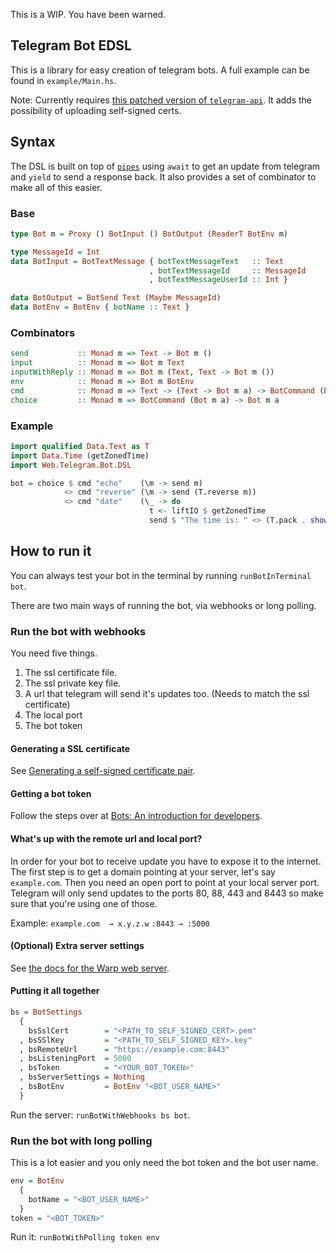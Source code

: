 This is a WIP. You have been warned.

## Telegram Bot EDSL

This is a library for easy creation of telegram bots. A full example
can be found in `example/Main.hs`.

Note: Currently requires
[this patched version of `telegram-api`](https://github.com/Prillan/haskell-telegram-api/tree/setwebhook-patch). It
adds the possibility of uploading self-signed certs.

## Syntax

The DSL is built on top of
[`pipes`](https://www.stackage.org/package/pipes) using `await` to get
an update from telegram and `yield` to send a response back. It also
provides a set of combinator to make all of this easier.

### Base

```haskell
type Bot m = Proxy () BotInput () BotOutput (ReaderT BotEnv m)

type MessageId = Int
data BotInput = BotTextMessage { botTextMessageText   :: Text
                               , botTextMessageId     :: MessageId
                               , botTextMessageUserId :: Int }

data BotOutput = BotSend Text (Maybe MessageId)
data BotEnv = BotEnv { botName :: Text }
```

### Combinators

```haskell
send           :: Monad m => Text -> Bot m ()
input          :: Monad m => Bot m Text
inputWithReply :: Monad m => Bot m (Text, Text -> Bot m ())
env            :: Monad m => Bot m BotEnv
cmd            :: Monad m => Text -> (Text -> Bot m a) -> BotCommand (Bot m a)
choice         :: Monad m => BotCommand (Bot m a) -> Bot m a
```

### Example
```haskell
import qualified Data.Text as T
import Data.Time (getZonedTime)
import Web.Telegram.Bot.DSL

bot = choice $ cmd "echo"    (\m -> send m)
            <> cmd "reverse" (\m -> send (T.reverse m))
            <> cmd "date"    (\_ -> do
                               t <- liftIO $ getZonedTime
                               send $ "The time is: " <> (T.pack . show $ t))
```

## How to run it

You can always test your bot in the terminal by running
`runBotInTerminal bot`.

There are two main ways of running the bot, via webhooks or long
polling.

### Run the bot with webhooks

You need five things.

1. The ssl certificate file.
2. The ssl private key file.
3. A url that telegram will send it's updates too. (Needs to match the
   ssl certificate)
4. The local port
5. The bot token

#### Generating a SSL certificate

See
[Generating a self-signed certificate pair](https://core.telegram.org/bots/self-signed).

#### Getting a bot token

Follow the steps over at
[Bots: An introduction for developers](https://core.telegram.org/bots#6-botfather).

#### What's up with the remote url and local port?

In order for your bot to receive update you have to expose it to the
internet. The first step is to get a domain pointing at your server,
let's say `example.com`. Then you need an open port to point at your
local server port. Telegram will only send updates to the ports 80,
88, 443 and 8443 so make sure that you're using one of those.

Example:
`example.com  → x.y.z.w`
`:8443 → :5000`

#### (Optional) Extra server settings

See [the docs for the Warp web server](https://www.stackage.org/package/warp).

#### Putting it all together

```haskell
bs = BotSettings
  {
    bsSslCert        = "<PATH_TO_SELF_SIGNED_CERT>.pem"
  , bsSSlKey         = "<PATH_TO_SELF_SIGNED_KEY>.key"
  , bsRemoteUrl      = "https://example.com:8443"
  , bsListeningPort  = 5000
  , bsToken          = "<YOUR_BOT_TOKEN>"
  , bsServerSettings = Nothing
  , bsBotEnv         = BotEnv "<BOT_USER_NAME>"
  }
```

Run the server: `runBotWithWebhooks bs bot`.


### Run the bot with long polling

This is a lot easier and you only need the bot token and the bot user
name.

```haskell
env = BotEnv
  {
    botName = "<BOT_USER_NAME>"
  }
token = "<BOT_TOKEN>"
```

Run it: `runBotWithPolling token env`
